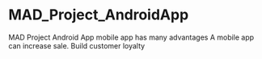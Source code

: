 # MAD_Project_AndroidApp
MAD Project Android App
mobile app has many advantages
A mobile app can increase sale.
Build customer loyalty
